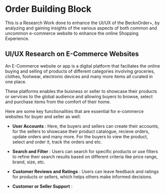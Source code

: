 # Order Building Block
This is a Research Work done to enhance the UI/UX of the BecknOrder+, by analyzing and gaining insights of the various aspects of both common and uncommon e-commerce website to enhance the online Shopping Experience.

## UI/UX Research on E-Commerce Websites
An E-Commerce website or app is a digital platform that faciliates the online buying and selling of products of different categories involving groceries, clothes, footwear, electronic devices and many more items all curated in one place.

These platforms enables the buisness or seller to showcase their products or services to the global audience and allowing buyers to browse, select and purchase items from the comfort of their home.

Here are some key functionalities that are essential for e-commerce websites for buyer and seller as well:

- **User Accounts** : Here, the buyers and sellers can  create their accounts, for the sellers to showcase their product catalogue, recieve orders, update orders and many more. For the buyers to view the product, select and order it, track the orders and etc.

- **Search and Filter** :  Users can search for specific products or use filters to refine their search results based on different criteria like price range, brand, size, etc.

- **Customer Reviews and Ratings** : Users can leave feedback and ratings for products or sellers, which helps others make informed decisions.

- **Customer or Seller Support** : 
